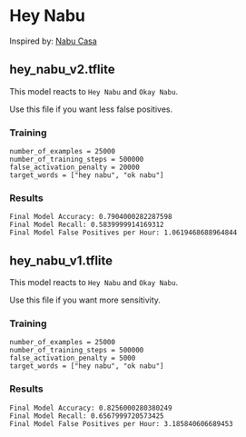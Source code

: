 # Hey Nabu

Inspired by: [Nabu Casa](https://www.nabucasa.com/)

## hey_nabu_v2.tflite

This model reacts to `Hey Nabu` and `Okay Nabu`.

Use this file if you want less false positives.

### Training

```
number_of_examples = 25000
number_of_training_steps = 500000
false_activation_penalty = 20000
target_words = ["hey nabu", "ok nabu"]
```

### Results

```
Final Model Accuracy: 0.7904000282287598
Final Model Recall: 0.5839999914169312
Final Model False Positives per Hour: 1.0619468688964844
```

## hey_nabu_v1.tflite

This model reacts to `Hey Nabu` and `Okay Nabu`.

Use this file if you want more sensitivity.

### Training

```
number_of_examples = 25000
number_of_training_steps = 500000
false_activation_penalty = 5000
target_words = ["hey nabu", "ok nabu"]
```

### Results

```
Final Model Accuracy: 0.8256000280380249
Final Model Recall: 0.6567999720573425
Final Model False Positives per Hour: 3.185840606689453
```
